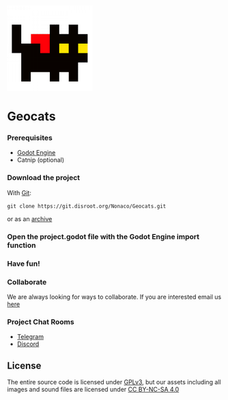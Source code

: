 ![](icon.png)

# Geocats

### Prerequisites
 - [Godot Engine](https://godotengine.org/)
 - Catnip (optional)

### Download the project
With [Git](https://git-scm.com/):

```
git clone https://git.disroot.org/Nonaco/Geocats.git
```

or as an [archive](https://git.disroot.org/Nonaco/Geocats/Nonaco/Geocats/archive/main.zip)


### Open the project.godot file with the Godot Engine import function

### Have fun!

### Collaborate
We are always looking for ways to collaborate. If you are interested email us [here](mailto:geocats@protonmail.com)

### Project Chat Rooms
 - [Telegram](https://t.me/GeocatsOfficial)
 - [Discord](https://discord.gg/3vAHNTwYJe)

## License
The entire source code is licensed under [GPLv3](LICENSE), but our assets including all images and sound files are licensed under [CC BY-NC-SA 4.0](LICENSE.by-nc-sa-4.0.md)

